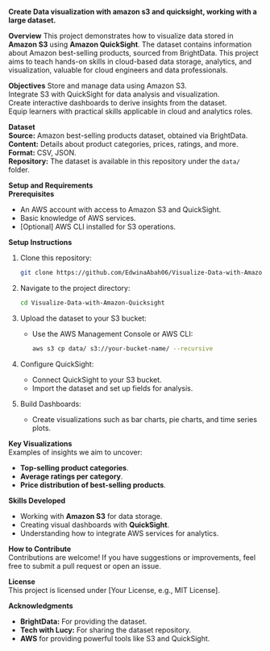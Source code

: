 **Create Data visualization with amazon s3 and quicksight, working with a large dataset.**

**Overview**
This project demonstrates how to visualize data stored in **Amazon S3** using **Amazon QuickSight**. 
The dataset contains information about Amazon best-selling products, sourced from BrightData. 
This project aims to teach hands-on skills in cloud-based data storage, analytics, and visualization, valuable for cloud engineers and data professionals.  

**Objectives** 
  Store and manage data using Amazon S3.  
  Integrate S3 with QuickSight for data analysis and visualization.  
  Create interactive dashboards to derive insights from the dataset.  
  Equip learners with practical skills applicable in cloud and analytics roles.  

**Dataset**  
  **Source:** Amazon best-selling products dataset, obtained via BrightData.  
  **Content:** Details about product categories, prices, ratings, and more.  
  **Format:** CSV, JSON.  
  **Repository:** The dataset is available in this repository under the `data/` folder.  
  

**Setup and Requirements**  
**Prerequisites**  
- An AWS account with access to Amazon S3 and QuickSight.  
- Basic knowledge of AWS services.  
- [Optional] AWS CLI installed for S3 operations.  

**Setup Instructions**  
1. Clone this repository:  
   ```bash
   git clone https://github.com/EdwinaAbah06/Visualize-Data-with-Amazon-Quicksight.git
   ```  
2. Navigate to the project directory:  
   ```bash or linux environment
   cd Visualize-Data-with-Amazon-Quicksight
   ```  
3. Upload the dataset to your S3 bucket:  
   - Use the AWS Management Console or AWS CLI:  
     ```bash
     aws s3 cp data/ s3://your-bucket-name/ --recursive
     ```  

4. Configure QuickSight:  
   - Connect QuickSight to your S3 bucket.  
   - Import the dataset and set up fields for analysis.  

5. Build Dashboards:  
   - Create visualizations such as bar charts, pie charts, and time series plots.  

**Key Visualizations**  
Examples of insights we aim to uncover:  
- **Top-selling product categories**.  
- **Average ratings per category**.  
- **Price distribution of best-selling products**.  

**Skills Developed**  
- Working with **Amazon S3** for data storage.  
- Creating visual dashboards with **QuickSight**.  
- Understanding how to integrate AWS services for analytics.  

**How to Contribute**  
Contributions are welcome! If you have suggestions or improvements, feel free to submit a pull request or open an issue.  

**License**  
This project is licensed under [Your License, e.g., MIT License].  

**Acknowledgments**  
- **BrightData:** For providing the dataset.  
- **Tech with Lucy:** For sharing the dataset repository.  
- **AWS** for providing powerful tools like S3 and QuickSight.  


